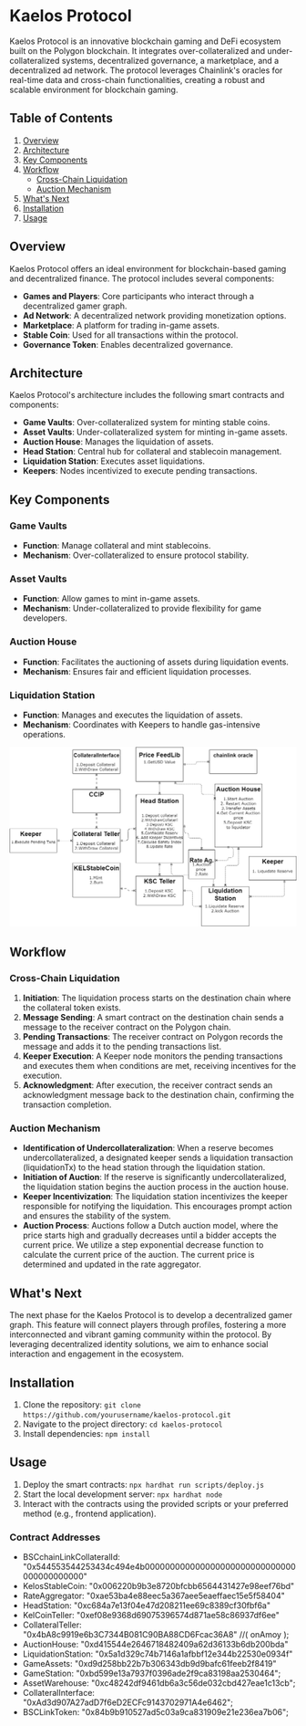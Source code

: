 # Kaelos Protocol

Kaelos Protocol is an innovative blockchain gaming and DeFi ecosystem built on the Polygon blockchain. It integrates over-collateralized and under-collateralized systems, decentralized governance, a marketplace, and a decentralized ad network. The protocol leverages Chainlink's oracles for real-time data and cross-chain functionalities, creating a robust and scalable environment for blockchain gaming.

## Table of Contents

1. [Overview](#overview)
2. [Architecture](#architecture)
3. [Key Components](#key-components)
4. [Workflow](#workflow)
   - [Cross-Chain Liquidation](#cross-chain-liquidation)
   - [Auction Mechanism](#auction-mechanism)
8. [What's Next](#whats-next)
9. [Installation](#installation)
10. [Usage](#usage)

## Overview

Kaelos Protocol offers an ideal environment for blockchain-based gaming and decentralized finance. The protocol includes several components:

- **Games and Players**: Core participants who interact through a decentralized gamer graph.
- **Ad Network**: A decentralized network providing monetization options.
- **Marketplace**: A platform for trading in-game assets.
- **Stable Coin**: Used for all transactions within the protocol.
- **Governance Token**: Enables decentralized governance.

## Architecture

Kaelos Protocol's architecture includes the following smart contracts and components:

- **Game Vaults**: Over-collateralized system for minting stable coins.
- **Asset Vaults**: Under-collateralized system for minting in-game assets.
- **Auction House**: Manages the liquidation of assets.
- **Head Station**: Central hub for collateral and stablecoin management.
- **Liquidation Station**: Executes asset liquidations.
- **Keepers**: Nodes incentivized to execute pending transactions.

## Key Components

### Game Vaults

- **Function**: Manage collateral and mint stablecoins.
- **Mechanism**: Over-collateralized to ensure protocol stability.

### Asset Vaults

- **Function**: Allow games to mint in-game assets.
- **Mechanism**: Under-collateralized to provide flexibility for game developers.

### Auction House

- **Function**: Facilitates the auctioning of assets during liquidation events.
- **Mechanism**: Ensures fair and efficient liquidation processes.

### Liquidation Station

- **Function**: Manages and executes the liquidation of assets.
- **Mechanism**: Coordinates with Keepers to handle gas-intensive operations.

![alt architecture](https://raw.githubusercontent.com/KarthikeyaGundumogula/kaelos/main/KaelosArchitecture.png)

## Workflow

### Cross-Chain Liquidation

1. **Initiation**: The liquidation process starts on the destination chain where the collateral token exists.
2. **Message Sending**: A smart contract on the destination chain sends a message to the receiver contract on the Polygon chain.
3. **Pending Transactions**: The receiver contract on Polygon records the message and adds it to the pending transactions list.
4. **Keeper Execution**: A Keeper node monitors the pending transactions and executes them when conditions are met, receiving incentives for the execution.
5. **Acknowledgment**: After execution, the receiver contract sends an acknowledgment message back to the destination chain, confirming the transaction completion.

### Auction Mechanism

- **Identification of Undercollateralization**: When a reserve becomes undercollateralized, a designated keeper sends a liquidation transaction (liquidationTx) to the head station through the liquidation station.
- **Initiation of Auction**: If the reserve is significantly undercollateralized, the liquidation station begins the auction process in the auction house.
- **Keeper Incentivization**: The liquidation station incentivizes the keeper responsible for notifying the liquidation. This encourages prompt action and ensures the stability of the system.
- **Auction Process**: Auctions follow a Dutch auction model, where the price starts high and gradually decreases until a bidder accepts the current price. We utilize a step exponential decrease function to calculate the current price of the auction. The current price is determined and updated in the rate aggregator.

## What's Next

The next phase for the Kaelos Protocol is to develop a decentralized gamer graph. This feature will connect players through profiles, fostering a more interconnected and vibrant gaming community within the protocol. By leveraging decentralized identity solutions, we aim to enhance social interaction and engagement in the ecosystem.

## Installation

1. Clone the repository: `git clone https://github.com/yourusername/kaelos-protocol.git`
2. Navigate to the project directory: `cd kaelos-protocol`
3. Install dependencies: `npm install`

## Usage

1. Deploy the smart contracts: `npx hardhat run scripts/deploy.js`
2. Start the local development server: `npx hardhat node`
3. Interact with the contracts using the provided scripts or your preferred method (e.g., frontend application).

### Contract Addresses

- BSCchainLinkCollateralId: "0x544553544253434c494e4b000000000000000000000000000000000000000000"
- KelosStableCoin: "0x006220b9b3e8720bfcbb6564431427e98eef76bd"
- RateAggregator: "0xae53ba4e88eec5a367aee5eaeffaec15e5f58404"
- HeadStation: "0xc684a7e13f04e47d208211ee69c8389cf30fbf6a"
- KelCoinTeller: "0xef08e9368d69075396574d871ae58c86937df6ee"
- CollateralTeller: "0x4bA8c9919e6b3C7344B081C90BA88CD6Fcac36A8" //( onAmoy );
- AuctionHouse: "0xd415544e2646718482409a62d36133b6db200bda"
- LiquidationStation: "0x5a1d329c74b7146a1afbbf12e344b22530e0934f"
- GameAssets: "0xd9d258bb22b7b306343db9d9bafc61feeb2f8419"
- GameStation: "0xbd599e13a7937f0396ade2f9ca83198aa2530464";
- AssetWarehouse: "0xc48242df9461db6a3c56de032cbd427eae1c13cb";
- CollateralInterface: "0xAd3d907A27adD7f6eD2ECFc9143702971A4e6462";
- BSCLinkToken: "0x84b9b910527ad5c03a9ca831909e21e236ea7b06";

